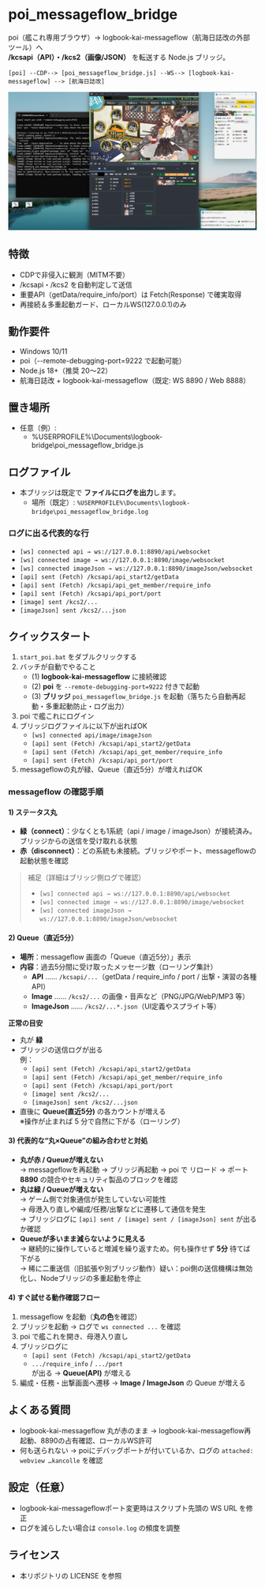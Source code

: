 # poi_messageflow_bridge

poi（艦これ専用ブラウザ）→ logbook-kai-messageflow（航海日誌改の外部ツール）へ  
**/kcsapi（API）・/kcs2（画像/JSON）** を転送する Node.js ブリッジ。

```text
[poi] --CDP--> [poi_messageflow_bridge.js] --WS--> [logbook-kai-messageflow] --> [航海日誌改]
```

![poi](./image/poi_desktop.png)

## 特徴
- CDPで非侵入に観測（MITM不要）
- /kcsapi・/kcs2 を自動判定して送信
- 重要API（getData/require_info/port）は Fetch(Response) で確実取得
- 再接続＆多重起動ガード、ローカルWS(127.0.0.1)のみ

## 動作要件
- Windows 10/11
- poi（--remote-debugging-port=9222 で起動可能）
- Node.js 18+（推奨 20〜22）
- 航海日誌改 + logbook-kai-messageflow（既定: WS 8890 / Web 8888）

## 置き場所
- 任意（例）:
    - %USERPROFILE%\Documents\logbook-bridge\poi_messageflow_bridge.js

## ログファイル

- 本ブリッジは既定で **ファイルにログを出力**します。  
  - 場所（既定）: `%USERPROFILE%\Documents\logbook-bridge\poi_messageflow_bridge.log`

### ログに出る代表的な行
- `[ws] connected api → ws://127.0.0.1:8890/api/websocket`
- `[ws] connected image → ws://127.0.0.1:8890/image/websocket`
- `[ws] connected imageJson → ws://127.0.0.1:8890/imageJson/websocket`
- `[api] sent (Fetch) /kcsapi/api_start2/getData`
- `[api] sent (Fetch) /kcsapi/api_get_member/require_info`
- `[api] sent (Fetch) /kcsapi/api_port/port`
- `[image] sent /kcs2/...`
- `[imageJson] sent /kcs2/...json`


## クイックスタート
1. `start_poi.bat` をダブルクリックする
2. バッチが自動でやること  
   - (1) **logbook-kai-messageflow** に接続確認
   - (2) **poi** を `--remote-debugging-port=9222` 付きで起動  
   - (3) **ブリッジ** `poi_messageflow_bridge.js` を起動（落ちたら自動再起動・多重起動防止・ログ出力）
3. poi で艦これにログイン
4. ブリッジログファイルに以下が出ればOK  
   - `[ws] connected api/image/imageJson`  
   - `[api] sent (Fetch) /kcsapi/api_start2/getData`  
   - `[api] sent (Fetch) /kcsapi/api_get_member/require_info`  
   - `[api] sent (Fetch) /kcsapi/api_port/port`
5. messageflowの丸が緑、Queue（直近5分）が増えればOK

### messageflow の確認手順

#### 1) ステータス丸
- **緑（connect）**：少なくとも1系統（api / image / imageJson）が接続済み。ブリッジからの送信を受け取れる状態
- **赤（disconnect）**：どの系統も未接続。ブリッジやポート、messageflowの起動状態を確認

> 補足（詳細はブリッジ側ログで確認）
> - `[ws] connected api → ws://127.0.0.1:8890/api/websocket`
> - `[ws] connected image → ws://127.0.0.1:8890/image/websocket`
> - `[ws] connected imageJson → ws://127.0.0.1:8890/imageJson/websocket`

#### 2) Queue（直近5分）
- **場所**：messageflow 画面の「Queue（直近5分）」表示
- **内容**：過去5分間に受け取ったメッセージ数（ローリング集計）
  - **API** …… `/kcsapi/...`（getData / require_info / port / 出撃・演習の各種API）
  - **Image** …… `/kcs2/...` の画像・音声など（PNG/JPG/WebP/MP3 等）
  - **ImageJson** …… `/kcs2/...*.json`（UI定義やスプライト等）

**正常の目安**
- 丸が **緑**
- ブリッジの送信ログが出る  
  例：
  - `[api] sent (Fetch) /kcsapi/api_start2/getData`
  - `[api] sent (Fetch) /kcsapi/api_get_member/require_info`
  - `[api] sent (Fetch) /kcsapi/api_port/port`
  - `[image] sent /kcs2/...`
  - `[imageJson] sent /kcs2/...json`
- 直後に **Queue(直近5分)** の各カウントが増える  
  ※操作が止まれば 5 分で自然に下がる（ローリング）

#### 3) 代表的な“丸×Queue”の組み合わせと対処
- **丸が赤 / Queueが増えない**  
  → messageflowを再起動 → ブリッジ再起動 → poi で リロード
  → ポート **8890** の競合やセキュリティ製品のブロックを確認
- **丸は緑 / Queueが増えない**  
  → ゲーム側で対象通信が発生していない可能性  
  → 母港入り直しや編成/任務/出撃などに遷移して通信を発生  
  → ブリッジログに `[api] sent / [image] sent / [imageJson] sent` が出るか確認
- **Queueが多いまま減らないように見える**  
  → 継続的に操作していると増減を繰り返すため。何も操作せず **5分** 待てば下がる  
  → 稀に二重送信（旧拡張や別ブリッジ動作）疑い：poi側の送信機構は無効化し、Nodeブリッジの多重起動を停止

#### 4) すぐ試せる動作確認フロー
1. messageflow を起動（**丸の色**を確認）  
2. ブリッジを起動 → ログで `ws connected ...` を確認  
3. poi で艦これを開き、母港入り直し  
4. ブリッジログに  
   - `[api] sent (Fetch) /kcsapi/api_start2/getData`  
   - `.../require_info` / `.../port`  
   が出る → **Queue(API)** が増える
5. 編成・任務・出撃画面へ遷移 → **Image / ImageJson** の Queue が増える


## よくある質問
- logbook-kai-messageflow 丸が赤のまま → logbook-kai-messageflow再起動、8890の占有確認、ローカルWS許可
- 何も送られない → poiにデバッグポートが付いているか、ログの `attached: webview …kancolle` を確認

## 設定（任意）
- logbook-kai-messageflowポート変更時はスクリプト先頭の WS URL を修正
- ログを減らしたい場合は `console.log` の頻度を調整

## ライセンス
- 本リポジトリの LICENSE を参照
